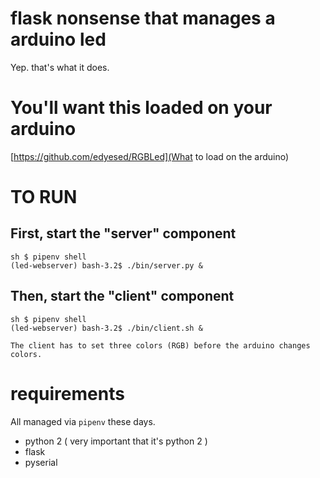 # flask nonsense that manages a arduino led
Yep. that's what it does. 

# You'll want this loaded on your arduino
[https://github.com/edyesed/RGBLed](What to load on the arduino)

# TO RUN
## First, start the "server" component

```shell
sh $ pipenv shell 
(led-webserver) bash-3.2$ ./bin/server.py &
```

## Then, start the "client" component

```shell
sh $ pipenv shell 
(led-webserver) bash-3.2$ ./bin/client.sh &
```

    The client has to set three colors (RGB) before the arduino changes colors.


# requirements
All managed via `pipenv` these days. 
* python 2 ( very important that it's python 2 )
* flask
* pyserial

